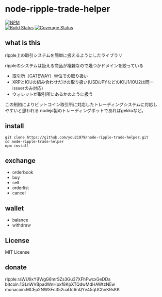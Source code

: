 node-ripple-trade-helper
========================

[![NPM](https://nodei.co/npm/ripple-trade-helper.png?downloads=true&downloadRank=true&stars=true)](https://nodei.co/npm/ripple-trade-helper)  
[![Build Status](https://secure.travis-ci.org/you21979/node-ripple-trade-helper.png?branch=master)](https://travis-ci.org/you21979/node-ripple-trade-helper)
[![Coverage Status](https://coveralls.io/repos/you21979/node-ripple-trade-helper/badge.png)](https://coveralls.io/r/you21979/node-ripple-trade-helper)  

what is this
------------

ripple上の取引システムを簡単に扱えるようにしたライブラリ

rippleのシステムは扱える商品が複雑なので幾つかドメインを絞っている

* 取引所（GATEWAY）単位での取り扱い
* XRPとIOUの組み合わせだけの取り扱い(USD/JPYなどのIOU1/IOU2は同一issuerのみ対応)
* ウォレットが取引所にあるかのように扱う

この制約によりビットコイン取引所に対応したトレーディングシステムに対応しやすいと思われる
nodejs製のトレーディングボットであればgekkoなど。

install
-------
```
git clone https://github.com/you21979/node-ripple-trade-helper.git
cd node-ripple-trade-helper
npm install
```

exchange
--------

* orderbook
* buy
* sell
* orderlist
* cancel

wallet
------

* balance
* withdraw


License
-------
MIT License

donate
------
ripple:raWU9xY9WgG8mrSZs3Gu37XFhFwcxGeDDa  
bitcoin:1GLnWVBpadWnHpxf8KpXTQdwMdHAWtzNEw  
monacoin:MCEp2NWSFc352uaDc6nQYv45qUChnKRsKK  
